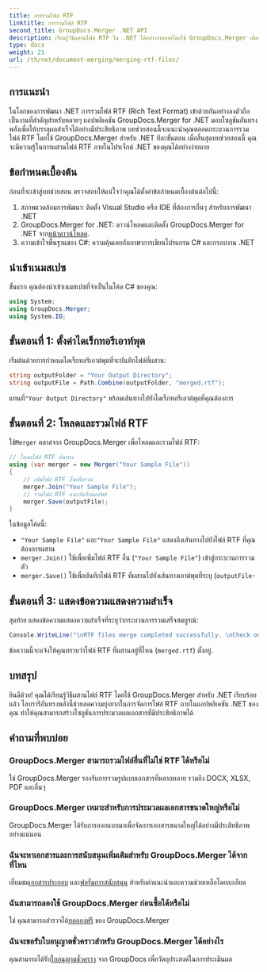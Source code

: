 ```yaml
---
title: การรวมไฟล์ RTF
linktitle: การรวมไฟล์ RTF
second_title: GroupDocs.Merger .NET API
description: เรียนรู้วิธีผสานไฟล์ RTF ใน .NET ได้อย่างง่ายดายโดยใช้ GroupDocs.Merger เพื่อการประมวลผลเอกสารที่ราบรื่น
type: docs
weight: 21
url: /th/net/document-merging/merging-rtf-files/
---
```

## การแนะนำ
ในโลกของการพัฒนา .NET การรวมไฟล์ RTF (Rich Text Format) เข้าด้วยกันอย่างลงตัวถือเป็นงานที่สำคัญสำหรับหลายๆ แอปพลิเคชัน GroupDocs.Merger for .NET มอบโซลูชันอันทรงพลังเพื่อให้บรรลุผลสำเร็จได้อย่างมีประสิทธิภาพ บทช่วยสอนนี้จะแนะนำคุณตลอดกระบวนการรวมไฟล์ RTF โดยใช้ GroupDocs.Merger สำหรับ .NET ทีละขั้นตอน เมื่อสิ้นสุดบทช่วยสอนนี้ คุณจะมีความรู้ในการผสานไฟล์ RTF ภายในโปรเจ็กต์ .NET ของคุณได้อย่างง่ายดาย
## ข้อกำหนดเบื้องต้น
ก่อนที่จะเข้าสู่บทช่วยสอน ตรวจสอบให้แน่ใจว่าคุณได้ตั้งค่าข้อกำหนดเบื้องต้นต่อไปนี้:
1. สภาพแวดล้อมการพัฒนา: ติดตั้ง Visual Studio หรือ IDE ที่ต้องการอื่นๆ สำหรับการพัฒนา .NET
2.  GroupDocs.Merger for .NET: ดาวน์โหลดและติดตั้ง GroupDocs.Merger for .NET จาก[หน้าดาวน์โหลด](https://releases.groupdocs.com/merger/net/).
3. ความเข้าใจพื้นฐานของ C#: ความคุ้นเคยกับภาษาการเขียนโปรแกรม C# และกรอบงาน .NET

## นำเข้าเนมสเปซ
ขั้นแรก คุณต้องนำเข้าเนมสเปซที่จำเป็นในโค้ด C# ของคุณ:
```csharp
using System; 
using GroupDocs.Merger;
using System.IO;
```
## ขั้นตอนที่ 1: ตั้งค่าไดเร็กทอรีเอาท์พุต
เริ่มต้นด้วยการกำหนดไดเร็กทอรีเอาต์พุตที่จะบันทึกไฟล์ที่ผสาน:
```csharp
string outputFolder = "Your Output Directory";
string outputFile = Path.Combine(outputFolder, "merged.rtf");
```
 แทนที่`"Your Output Directory"` พร้อมเส้นทางไปยังไดเร็กทอรีเอาต์พุตที่คุณต้องการ
## ขั้นตอนที่ 2: โหลดและรวมไฟล์ RTF
 ใช้`Merger` คลาสจาก GroupDocs.Merger เพื่อโหลดและรวมไฟล์ RTF:
```csharp
// โหลดไฟล์ RTF ต้นทาง
using (var merger = new Merger("Your Sample File"))
{
    // เพิ่มไฟล์ RTF อื่นเพื่อรวม
    merger.Join("Your Sample File");
    // รวมไฟล์ RTF และบันทึกผลลัพธ์
    merger.Save(outputFile);
}
```
ในข้อมูลโค้ดนี้:
- `"Your Sample File"` และ`"Your Sample File"` แสดงถึงเส้นทางไปยังไฟล์ RTF ที่คุณต้องการผสาน
- `merger.Join()` ใช้เพื่อเพิ่มไฟล์ RTF อื่น (`"Your Sample File"`) เข้าสู่กระบวนการรวมตัว
- `merger.Save()` ใช้เพื่อบันทึกไฟล์ RTF ที่ผสานไปยังเส้นทางเอาต์พุตที่ระบุ (`outputFile`-
## ขั้นตอนที่ 3: แสดงข้อความแสดงความสำเร็จ
สุดท้าย แสดงข้อความแสดงความสำเร็จที่ระบุว่ากระบวนการรวมเสร็จสมบูรณ์:
```csharp
Console.WriteLine("\nRTF files merge completed successfully. \nCheck output in {0}", outputFolder);
```
ข้อความนี้จะแจ้งให้คุณทราบว่าไฟล์ RTF ที่ผสานอยู่ที่ไหน (`merged.rtf`) ตั้งอยู่.

## บทสรุป
ยินดีด้วย! คุณได้เรียนรู้วิธีผสานไฟล์ RTF โดยใช้ GroupDocs.Merger สำหรับ .NET เรียบร้อยแล้ว ไลบรารีอันทรงพลังนี้ช่วยลดความยุ่งยากในการจัดการไฟล์ RTF ภายในแอปพลิเคชัน .NET ของคุณ ทำให้คุณสามารถสร้างโซลูชันการประมวลผลเอกสารที่มีประสิทธิภาพได้

## คำถามที่พบบ่อย
### GroupDocs.Merger สามารถรวมไฟล์อื่นที่ไม่ใช่ RTF ได้หรือไม่
ใช่ GroupDocs.Merger รองรับการรวมรูปแบบเอกสารที่หลากหลาย รวมถึง DOCX, XLSX, PDF และอื่นๆ
### GroupDocs.Merger เหมาะสำหรับการประมวลผลเอกสารขนาดใหญ่หรือไม่
GroupDocs.Merger ได้รับการออกแบบมาเพื่อจัดการเอกสารขนาดใหญ่ได้อย่างมีประสิทธิภาพอย่างแน่นอน
### ฉันจะหาเอกสารและการสนับสนุนเพิ่มเติมสำหรับ GroupDocs.Merger ได้จากที่ไหน
 เยี่ยมชม[เอกสารประกอบ](https://reference.groupdocs.com/merger/net/) และ[ฟอรั่มการสนับสนุน](https://forum.groupdocs.com/c/merger/32) สำหรับคำแนะนำและความช่วยเหลือโดยละเอียด
### ฉันสามารถลองใช้ GroupDocs.Merger ก่อนซื้อได้หรือไม่
 ใช่ คุณสามารถสำรวจได้[ทดลองฟรี](https://releases.groupdocs.com/) ของ GroupDocs.Merger
### ฉันจะขอรับใบอนุญาตชั่วคราวสำหรับ GroupDocs.Merger ได้อย่างไร
 คุณสามารถได้รับ[ใบอนุญาตชั่วคราว](https://purchase.groupdocs.com/temporary-license/) จาก GroupDocs เพื่อวัตถุประสงค์ในการประเมินผล